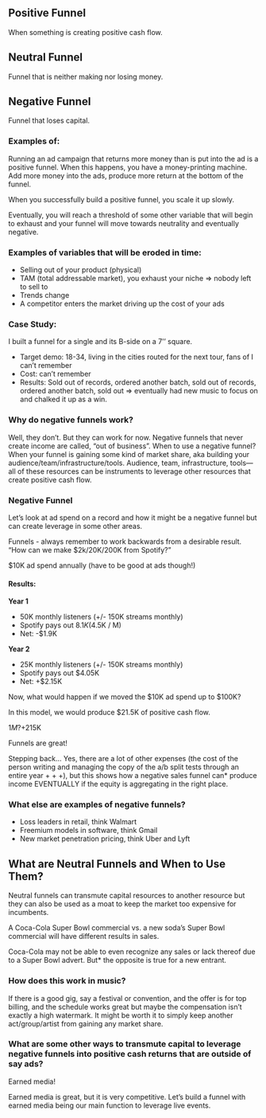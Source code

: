 
## Positive Funnel
When something is creating positive cash flow.

## Neutral Funnel
Funnel that is neither making nor losing money.

## Negative Funnel
Funnel that loses capital.

### Examples of:

Running an ad campaign that returns more money than is put into the ad is a positive funnel. When this happens, you have a money-printing machine. Add more money into the ads, produce more return at the bottom of the funnel.

When you successfully build a positive funnel, you scale it up slowly.

Eventually, you will reach a threshold of some other variable that will begin to exhaust and your funnel will move towards neutrality and eventually negative.

### Examples of variables that will be eroded in time:
- Selling out of your product (physical)
- TAM (total addressable market), you exhaust your niche => nobody left to sell to
- Trends change
- A competitor enters the market driving up the cost of your ads

### Case Study:

I built a funnel for a single and its B-side on a 7’’ square.
- Target demo: 18-34, living in the cities routed for the next tour, fans of I can’t remember
- Cost: can’t remember
- Results: Sold out of records, ordered another batch, sold out of records, ordered another batch, sold out => eventually had new music to focus on and chalked it up as a win.

### Why do negative funnels work?

Well, they don’t. But they can work for now.
Negative funnels that never create income are called, “out of business”.
When to use a negative funnel? When your funnel is gaining some kind of market share, aka building your audience/team/infrastructure/tools. Audience, team, infrastructure, tools—all of these resources can be instruments to leverage other resources that create positive cash flow.

### Negative Funnel
Let’s look at ad spend on a record and how it might be a negative funnel but can create leverage in some other areas.

Funnels - always remember to work backwards from a desirable result.
“How can we make $2k/20K/200K from Spotify?”

$10K ad spend annually (have to be good at ads though!)

#### Results:
**Year 1**
- 50K monthly listeners (+/- 150K streams monthly)
- Spotify pays out $8.1K ($4.5K / M)
- Net: -$1.9K

**Year 2**
- 25K monthly listeners (+/- 150K streams monthly)
- Spotify pays out $4.05K
- Net: +$2.15K

Now, what would happen if we moved the $10K ad spend up to $100K?

In this model, we would produce $21.5K of positive cash flow.

$1M? +$215K

Funnels are great!

Stepping back… Yes, there are a lot of other expenses (the cost of the person writing and managing the copy of the a/b split tests through an entire year + + +), but this shows how a negative sales funnel can* produce income EVENTUALLY if the equity is aggregating in the right place.

### What else are examples of negative funnels?
- Loss leaders in retail, think Walmart
- Freemium models in software, think Gmail
- New market penetration pricing, think Uber and Lyft

## What are Neutral Funnels and When to Use Them?
Neutral funnels can transmute capital resources to another resource but they can also be used as a moat to keep the market too expensive for incumbents.

A Coca-Cola Super Bowl commercial vs. a new soda’s Super Bowl commercial will have different results in sales.

Coca-Cola may not be able to even recognize any sales or lack thereof due to a Super Bowl advert. But* the opposite is true for a new entrant.

### How does this work in music?
If there is a good gig, say a festival or convention, and the offer is for top billing, and the schedule works great but maybe the compensation isn’t exactly a high watermark. It might be worth it to simply keep another act/group/artist from gaining any market share.

### What are some other ways to transmute capital to leverage negative funnels into positive cash returns that are outside of say ads?
Earned media!

Earned media is great, but it is very competitive. Let’s build a funnel with earned media being our main function to leverage live events.
